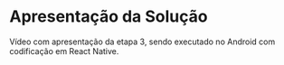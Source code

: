 # Apresentação da Solução

Vídeo com apresentação da etapa 3, sendo executado no Android com codificação em React Native.
